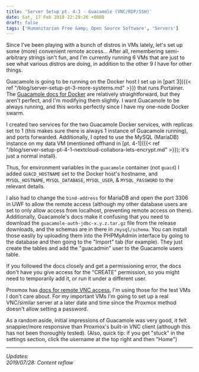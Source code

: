 ```yaml
---
title: 'Server Setup pt. 4-3 - Guacamole (VNC/RDP/SSH)'
date: Sat, 17 Feb 2018 22:29:26 +0000
draft: false
tags: ['Humanitarian Free &amp; Open Source Software', 'Servers']
---
```


Since I've been playing with a bunch of distros in VMs lately, let's set up some (more) convenient remote access...
After all, remembering semi-arbitrary strings isn't fun, and I'm currently running 6 VMs that are just to see what various distros are doing, in addition to the other 9 I have for other things.

<!--more-->

Guacamole is going to be running on the Docker host I set up in [part 3]({{< ref "/blog/server-setup-pt-3-more-systems.md" >}}) that runs Portainer.
The [Guacamole docs for Docker](https://guacamole.apache.org/doc/gug/guacamole-docker.html) are relatively straightforward, but they aren't perfect, and I'm modifying them slightly.
I want Guacamole to be always running, and this works perfectly since I have my one-node Docker swarm.

I created two services for the two Guacamole Docker services, with replicas set to 1 (this makes sure there is always 1 instance of Guacamole running), and ports forwarded.
Additionally, I opted to use the MySQL (MariaDB) instance on my data VM (mentioned offhand in [pt. 4-1]({{< ref "/blog/server-setup-pt-4-1-nextcloud-collabora-lets-encrypt.md" >}}); it's just a normal install).

Thus, for environment variables in the `guacamole` container (not `guacd`) I added `GUACD_HOSTNAME` set to the Docker host's hostname, and `MYSQL_HOSTNAME`, `MYSQL_DATABASE`, `MYSQL_USER`, & `MYSQL_PASSWORD` to the relevant details.

I also had to change the `bind-address` for MariaDB and open the port 3306 in UWF to allow the remote access (although my other database users are set to only allow access from localhost, preventing remote access on there).
Additionally, Guacamole's docs make it confusing that you need to download the `guacamole-auth-jdbc-x.y.z.tar.gz` file from the release downloads, and the schemas are in there in `/mysql/schema`.
You can install those easily by uploading them into the PHPMyAdmin interface by going to the database and then going to the "Import" tab (for example).
They just create the tables and add the "guacadmin" user to the Guacamole users table.

If you followed the docs closely and get a permissioning error, the docs don't have you give access for the "CREATE" permission, so you might need to temporarily add it, or run it under a different user.

Proxmox has [docs for remote VNC access](https://pve.proxmox.com/wiki/VNC_Client_Access), I'm using those for the test VMs I don't care about.
For my important VMs I'm going to set up a real VNC/similar server at a later date and time since the Proxmox method doesn't allow setting a password.

As a random aside, initial impressions of Guacamole was very good, it felt snappier/more responsive than Proxmox's built-in VNC client (although this has not been thoroughly tested). (Also, quick tip: if you get "stuck" in the settings section, click the username at the top right and then "Home")

---

_Updates:_  
_2019/07/28: Content reflow_